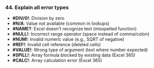 ### 44. **Explain all error types**

- **#DIV/0!**: Division by zero
- **#N/A**: Value not available (common in lookups)
- **#NAME?**: Excel doesn't recognize text (misspelled function)
- **#NULL!**: Incorrect range operator (space instead of comma/colon)
- **#NUM!**: Invalid numeric value (e.g., SQRT of negative)
- **#REF!**: Invalid cell reference (deleted cells)
- **#VALUE!**: Wrong type of argument (text where number expected)
- **#SPILL!**: Array formula blocked by existing data (Excel 365)
- **#CALC!**: Array calculation error (Excel 365)
